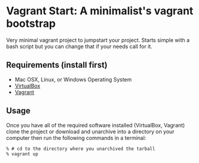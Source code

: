 Vagrant Start: A minimalist's vagrant bootstrap
============================================================

Very minimal vagrant project to jumpstart your project. Starts simple
with a bash script but you can change that if your needs call for it.


Requirements (install first)
------------------------------

-   Mac OSX, Linux, or Windows Operating System
-   [VirtualBox](https://www.virtualbox.org/wiki/Downloads)
-   [Vagrant](http://downloads.vagrantup.com/)


Usage
------------------------------

Once you have all of the required software installed (VirtualBox, Vagrant) clone the project or download and unarchive into a directory on your computer then run the following commands in a terminal:

    % # cd to the directory where you unarchived the tarball
    % vagrant up
